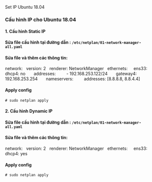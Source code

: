 Set IP Ubuntu 18.04

### Cấu hình IP cho Ubuntu 18.04

#### 1\. Cấu hình Static IP

#### Sửa file cấu hình tại đường dẫn : `/etc/netplan/01-network-manager-all.yaml`

#### Sửa file và thêm các thông tin:

network:
  version: 2
  renderer: NetworkManager
  ethernets:
    ens33:
      dhcp4: no
      addresses:
        \- 192.168.253.122/24
      gateway4: 192.168.253.254
      nameservers:
        addresses: \[8.8.8.8, 8.8.4.4\]

#### Apply config

`# sudo netplan apply`

#### 2\. Cấu hình Dynamic IP

#### Sửa file cấu hình tại đường dẫn : `/etc/netplan/01-network-manager-all.yaml`

#### Sửa file và thêm các thông tin:

network:
  version: 2
  renderer: NetworkManager
  ethernets:
    ens33:
      dhcp4: yes

#### Apply config

`# sudo netplan apply`